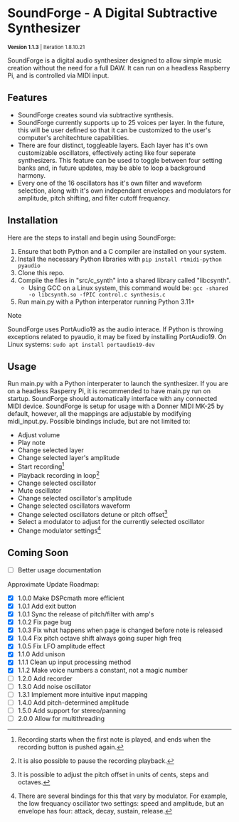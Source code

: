 # SoundForge - A Digital Subtractive Synthesizer
<sup>**Version 1.1.3**  |  Iteration 1.8.10.21 </sup>  
  
SoundForge is a digital audio synthesizer designed to allow simple music creation without the need for a full DAW. It can run on a headless Raspberry Pi, and is controlled via MIDI input.

## Features
- SoundForge creates sound via subtractive synthesis.
- SoundForge currently supports up to 25 voices per layer. In the future, this will be user defined so that it can be customized to the user's computer's architechture capabilities.
- There are four distinct, toggleable layers. Each layer has it's own customizable oscillators, effectively acting like four seperate synthesizers. This feature can be used to toggle between four setting banks and, in future updates, may be able to loop a background harmony.
- Every one of the 16 oscillators has it's own filter and waveform selection, along with it's own independant envelopes and modulators for amplitude, pitch shifting, and filter cutoff frequancy.

## Installation
Here are the steps to install and begin using SoundForge:
1. Ensure that both Python and a C compiler are installed on your system.
2. Install the necessary Python libraries with `pip install rtmidi-python pyaudio`
3. Clone this repo.
4. Compile the files in "src/c_synth" into a shared library called "libcsynth".
    - Using GCC on a Linux system, this command would be: `gcc -shared -o libcsynth.so -fPIC control.c synthesis.c`
5. Run main.py with a Python interperator running Python 3.11+
> [!NOTE]
> SoundForge uses PortAudio19 as the audio interace. If Python is throwing exceptions related to pyaudio, it may be fixed by installing PortAudio19.
> On Linux systems: `sudo apt install portaudio19-dev`

## Usage
Run main.py with a Python interperater to launch the synthesizer. If you are on a headless Rasperry Pi, it is recommended to have main.py run on startup. SoundForge should automatically interface with any connected MIDI device. SoundForge is setup for usage with a Donner MIDI MK-25 by default, however, all the mappings are adjustable by modifying midi_input.py.
Possible bindings include, but are not limited to:
- Adjust volume
- Play note
- Change selected layer
- Change selected layer's amplitude
- Start recording[^1]
- Playback recording in loop[^2]
- Change selected oscillator
- Mute oscillator
- Change selected oscillator's amplitude
- Change selected oscillators waveform
- Change selected oscillators detune or pitch offset[^3]
- Select a modulator to adjust for the currently selected oscillator
- Change modulator settings[^4]

[^1]: Recording starts when the first note is played, and ends when the recording button is pushed again.  
[^2]: It is also possible to pause the recording playback.  
[^3]: It is possible to adjust the pitch offset in units of cents, steps and octaves.
[^4]: There are several bindings for this that vary by modulator. For example, the low frequancy oscillator two settings: speed and amplitude, but an envelope has four: attack, decay, sustain, release.  

## Coming Soon
- [ ] Better usage documentation

Approximate Update Roadmap:
- [x] 1.0.0 Make DSPcmath more efficient
- [x] 1.0.1 Add exit button
- [x] 1.0.1 Sync the release of pitch/filter with amp's
- [x] 1.0.2 Fix page bug
- [x] 1.0.3 Fix what happens when page is changed before note is released
- [x] 1.0.4 Fix pitch octave shift always going super high freq
- [x] 1.0.5 Fix LFO amplitude effect
- [x] 1.1.0 Add unison
- [x] 1.1.1 Clean up input processing method
- [x] 1.1.2 Make voice numbers a constant, not a magic number
- [ ] 1.2.0 Add recorder
- [ ] 1.3.0 Add noise oscillator
- [ ] 1.3.1 Implement more intuitive input mapping
- [ ] 1.4.0 Add pitch-determined amplitude
- [ ] 1.5.0 Add support for stereo/panning
- [ ] 2.0.0 Allow for multithreading
